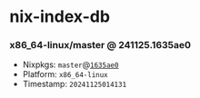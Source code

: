# nix-index-db
### x86_64-linux/master @ 241125.1635ae0
- Nixpkgs: `master`@[`1635ae0`](https://github.com/NixOS/nixpkgs/commit/1635ae0b386ed5d63dc233d5881ad002b45a2db3)
- Platform: `x86_64-linux`
- Timestamp: `20241125014131`
